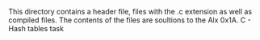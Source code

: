This directory contains a header file, files with the .c extension as well as compiled files. The contents of the files are soultions to the Alx 
0x1A. C - Hash tables task

